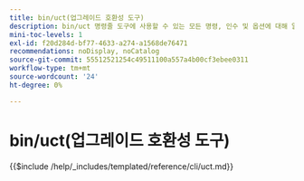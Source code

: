 ```yaml
---
title: bin/uct(업그레이드 호환성 도구)
description: bin/uct 명령줄 도구에 사용할 수 있는 모든 명령, 인수 및 옵션에 대해 알아봅니다.
mini-toc-levels: 1
exl-id: f20d284d-bf77-4633-a274-a1568de76471
recommendations: noDisplay, noCatalog
source-git-commit: 55512521254c49511100a557a4b00cf3ebee0311
workflow-type: tm+mt
source-wordcount: '24'
ht-degree: 0%

---
```


# bin/uct(업그레이드 호환성 도구)

{{$include /help/_includes/templated/reference/cli/uct.md}}

<!-- Last updated from includes: 2025-04-07 13:55:08 -->
